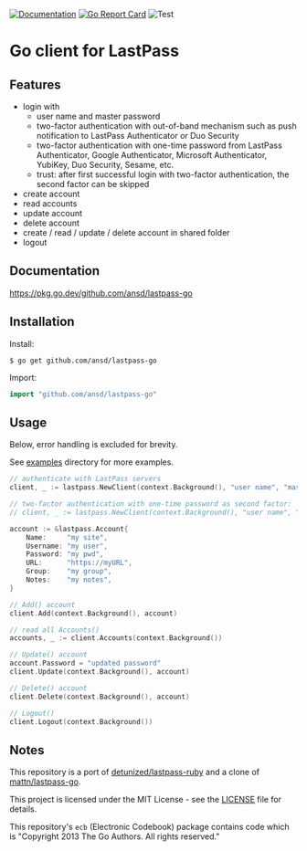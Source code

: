 [![Documentation](https://godoc.org/github.com/ansd/lastpass-go?status.svg)](https://pkg.go.dev/github.com/ansd/lastpass-go)
[![Go Report Card](https://goreportcard.com/badge/github.com/ansd/lastpass-go)](https://goreportcard.com/report/github.com/ansd/lastpass-go)
![Test](https://github.com/ansd/lastpass-go/workflows/Test/badge.svg)
# Go client for LastPass

## Features
- login with
	- user name and master password
	- two-factor authentication with out-of-band mechanism such as push notification to LastPass Authenticator or Duo Security
	- two-factor authentication with one-time password from LastPass Authenticator, Google Authenticator, Microsoft Authenticator, YubiKey, Duo Security, Sesame, etc.
	- trust: after first successful login with two-factor authentication, the second factor can be skipped
- create account
- read accounts
- update account
- delete account
- create / read / update / delete account in shared folder
- logout

## Documentation
https://pkg.go.dev/github.com/ansd/lastpass-go

## Installation

Install:

```shell
$ go get github.com/ansd/lastpass-go
```

Import:

```go
import "github.com/ansd/lastpass-go"
```

## Usage

Below, error handling is excluded for brevity.

See [examples](./examples) directory for more examples.

```go
// authenticate with LastPass servers
client, _ := lastpass.NewClient(context.Background(), "user name", "master password")

// two-factor authentication with one-time password as second factor:
// client, _ := lastpass.NewClient(context.Background(), "user name", "master password", lastpass.WithOneTimePassword("123456"))

account := &lastpass.Account{
	Name:     "my site",
	Username: "my user",
	Password: "my pwd",
	URL:      "https://myURL",
	Group:    "my group",
	Notes:    "my notes",
}

// Add() account
client.Add(context.Background(), account)

// read all Accounts()
accounts, _ := client.Accounts(context.Background())

// Update() account
account.Password = "updated password"
client.Update(context.Background(), account)

// Delete() account
client.Delete(context.Background(), account)

// Logout()
client.Logout(context.Background())
```

## Notes

This repository is a port of [detunized/lastpass-ruby](https://github.com/detunized/lastpass-ruby)
and a clone of [mattn/lastpass-go](https://github.com/mattn/lastpass-go).

This project is licensed under the MIT License - see the [LICENSE](./LICENSE) file for details.

This repository's `ecb` (Electronic Codebook) package contains code which is "Copyright 2013 The Go Authors. All rights reserved."
